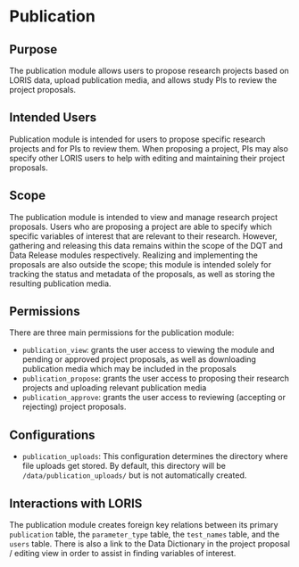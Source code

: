 # Publication

## Purpose
The publication module allows users to propose research projects based on LORIS 
data, upload publication media, and allows study PIs to review the project 
proposals.

## Intended Users

Publication module is intended for users to propose specific research projects
and for PIs to review them. When proposing a project, PIs may also specify 
other LORIS users to help with editing and maintaining their project proposals.

## Scope

The publication module is intended to view and manage research project proposals.
Users who are proposing a project are able to specify which specific variables of 
interest that are relevant to their research. However, gathering and releasing this 
data remains within the scope of the DQT and Data Release modules respectively.
Realizing and implementing the proposals are also outside the scope; this module 
is intended solely for tracking the status and metadata of the proposals, as well as 
storing the resulting publication media.


## Permissions

There are three main permissions for the publication module:

- `publication_view`: grants the user access to viewing the module and pending 
or approved project proposals, as well as downloading publication media which may 
be included in the proposals
- `publication_propose`: grants the user access to proposing their research projects
and uploading relevant publication media
- `publication_approve`: grants the user access to reviewing (accepting or rejecting)
project proposals.

## Configurations

- `publication_uploads`: This configuration determines the directory where file uploads
 get stored. By default, this directory will be `/data/publication_uploads/` but is not 
 automatically created.

## Interactions with LORIS

The publication module creates foreign key relations between its primary `publication` 
 table, the `parameter_type` table, the `test_names` table, and the `users` table.
 There is also a link to the Data Dictionary in the project proposal / editing view
 in order to assist in finding variables of interest.